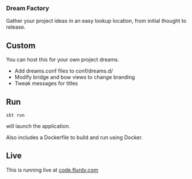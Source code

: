 ### Dream Factory

Gather your project ideas in an easy lookup location, from initial thought to release.


## Custom

You can host this for your own project dreams.

* Add dreams.conf files to conf/dreams.d/
* Modify bridge and bow views to change branding
* Tweak messages for titles


## Run

`sbt run`

will launch the application.

Also includes a Dockerfile to build and run using Docker.


## Live

This is running live at [code.flurdy.com](https://code.flurdy.com)
